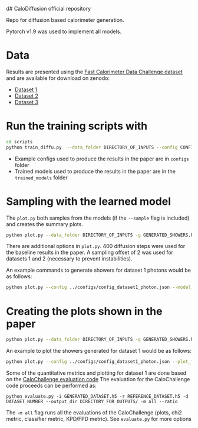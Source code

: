 d# CaloDiffusion official repository

Repo for diffusion based calorimeter generation.

Pytorch v1.9  was used to implement all models. 

# Data

Results are presented using the [Fast Calorimeter Data Challenge dataset](https://calochallenge.github.io/homepage/) and are available for download on zenodo:
* [Dataset 1](https://zenodo.org/record/6368338)
* [Dataset 2](https://zenodo.org/record/6366271)
* [Dataset 3](https://zenodo.org/record/6366324)

# Run the training scripts with

```bash
cd scripts
python train_diffu.py  --data_folder DIRECTORY_OF_INPUTS --config CONFIG
```
* Example configs used to produce the results in the paper are in `configs` folder
* Trained models used to produce the results in the paper are in the `trained_models` folder

# Sampling with the learned model

The `plot.py` both samples from the models (if the `--sample` flag is included) and creates the summary plots. 

```bash
python plot.py --data_folder DIRECTORY_OF_INPUTS -g GENERATED_SHOWERS.h5 --nevts N  --sample  --config CONFIG --sample_steps N_DIFFUSION_STEPS --sample_offset N_OFFSET
```
There are additional options in `plot.py`. 
400 diffusion steps were used for the baseline results in the paper. 
A sampling offset of 2 was used for datasets 1 and 2 (necessary to prevent instabilities). 

An example commands to generate showers for dataset 1 photons would be as follows:

```bash
python plot.py --config ../configs/config_dataset1_photon.json --model_loc ../trained_models/dataset1_photon.pth --sample --sample_steps 400 --sample_offset 2 --nevts 1000 -g test_ds1.h5
```

# Creating the plots shown in the paper

```bash
python plot.py --data_folder DIRECTORY_OF_INPUTS -g GENERATED_SHOWERS.h5 --config CONFIG --plot_folder PLOTTING_DIRECTORY
```
An example to plot the showers generated for dataset 1 would be as follows:

```bash
python plot.py --config ../configs/config_dataset1_photon.json --plot_folder test_phot/ -g test_ds1.h5
```

Some of the quantitative metrics and plotting for dataset 1 are done based on the [CaloChallenge evaluation code](https://github.com/OzAmram/CaloChallenge)
The evaluation for the CaloChallenge code proceeds can be performed as:

```
python evaluate.py -i GENERATED_DATASET.h5 -r REFERENCE_DATASET.h5 -d DATASET_NUMBER --output_dir DIRECTORY_FOR_OUTPUTS/ -m all --ratio
```
The `-m all` flag runs all the evaluations of the CaloChallenge (plots, chi2 metric, classifier metric, KPD/FPD metric). 
See `evaluate.py` for more options


